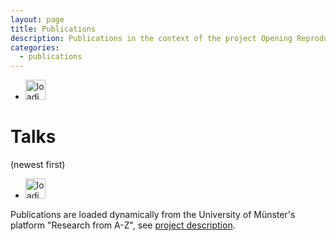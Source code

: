 ```yaml
---
layout: page
title: Publications
description: Publications in the context of the project Opening Reproducible Research (o2r)
categories:
  - publications
---
```


<script type="text/javascript" src="//cdnjs.cloudflare.com/ajax/libs/jquery/3.1.0/jquery.js"></script>
<script type="text/javascript" src="//cdnjs.cloudflare.com/ajax/libs/x2js/1.2.0/xml2json.min.js"></script>
<script type="text/javascript" src="//cdnjs.cloudflare.com/ajax/libs/mustache.js/2.2.1/mustache.js"></script>

<script src="//cdn.jsdelivr.net/jquery.webui-popover/2.1.15/jquery.webui-popover.min.js"></script>
<link rel="stylesheet" href="//cdn.jsdelivr.net/jquery.webui-popover/2.1.15/jquery.webui-popover.min.css">

<script id="templatePubl" type="x-tmpl-mustache">
{% raw %}
<li>
    <strong><a href="{{crisURL}}" title="CRIS entry of publication">{{title}}</a></strong>{{subtitle}}
    <i>{{ authors }}</i>
    <br>
    {{#hasJournalName}}{{journalName}}{{/hasJournalName}}<i class="editor"> {{publicationType}} {{editor}}</i><i class="editor"> {{series}} {{venue}} {{publicationYear}}</i>
    {{#hasISBN}}ISBN: {{isbn}};{{/hasISBN}}
    {{#hasDoi}}doi: <a href="{{doi}}">{{doi}}</a>;{{/hasDoi}}
    {{#hasURL}}<br><a href="{{url}}">{{url}}</a>{{/hasURL}}
</li>
{% endraw %}
</script>

<script id="templateTalk" type="x-tmpl-mustache">
{% raw %}
<li>
    <a href="#" class="show-pop" title="Abstract" data-placement="bottom" data-content="{{abstract}}"><strong>{{title}}</strong></a> by <i>{{speakers}}</i>
    <br>
    Presented at <a href="{{eventUrl}}" title="event URL">{{event}}</a> ({{organiser}}) on {{date}}, {{venue}}.
    <br>
    {{#hasDoi}}<a href="{{doi}}">{{doi}}</a>;{{/hasDoi}}
    {{#hasSlidesURL}}<a href="{{slidesUrl}}">Download slides</a>{{/hasSlidesURL}}
</li>
{% endraw %}
</script>

<script type="text/javascript">
var x2js = new X2JS();

$(document).ready(function(){
    // get publications
    $.ajax({
        type: "get",
        url: "https://o2r.uni-muenster.de/wwuproxy/forschungaz-rest/ws/public/infoobject/getrelated/Project/9520/PROJ_has_PUBL",
        dataType: "text",
        success: function(data) {
            var publicationsData = x2js.xml_str2json(data).infoObjects;

            var template = $('#templatePubl').html();
            Mustache.parse(template);

            var publications = [];

            $(publicationsData.infoObject).each(function(index, value) {
                if(value._type === "Publication" && value._statusVisible === "true") {
                    var crisId = value._id;
                    var attributes = value.attribute;

                    var title, venue, subtitle, journalName, pubYear, authors, pubType, seriesTitle, editor, isbn, doi, url, comments;

                    $(attributes).each(function(index, value) {
                        switch(value._name) {
                            case "Title":
                                title = value.data;
                                break;
                            case "Venue":
                                venue = value.data;
                                break;
                            case "Subtitle":
                                subtitle = value.data;
                                break;
                            case "Journal name":
                                journalName = value.data;
                                break;
                            case "Publication year":
                                pubYear = value.data;
                                break;
                            case "Authors":
                                authors = value.data;
                                break;
                            case "Publication type":
                                switch(value.data){
                                    case "212":
                                        pubType = "Book";
                                        break;
                                    case "569":
                                        pubType = "Book(editor)";
                                        break;
                                    case "394":
                                        pubType = "Book chapter";
                                        break;
                                    case "570":
                                        pubType = "Article(conference)";
                                        break;
                                    case "1567":
                                        pubType = "Abstract(poster)";
                                        break;
                                    case "210":
                                        pubType = "Article(journal)";
                                        break;
                                    case "1566":
                                        pubType = "Article";
                                        break;
                                    case "1568":
                                        pubType = "Encyclopedia entry";
                                        break;
                                    case "568":
                                        pubType = "Recension";
                                        break;
                                    case "1569":
                                        pubType = "Thesis";
                                        break;
                                    case "211":
                                        pubType = "Report";
                                        break;
                                    case "572":
                                        pubType = "Other";
                                        break;
                                    case "1644":
                                        pubType = "Media";
                                        break;
                                }
                                break;
                            case "Title of series":
                                seriesTitle = value.data;
                                break;
                            case "Editor":
                                editor = value.data;
                                break;
                            case "ISBN":
                                isbn = value.data;
                                break;
                            case "DOI":
                                doi = value.data;
                                break;
                            case "URL":
                                url = value.data;
                                break;
                            case "Comments":
                                comments = value.data;
                                break;
                        }
                    });


                    var view = {
                        crisId: crisId,
                        crisURL: "https://www.uni-muenster.de/forschungaz/publication/" + crisId + "?lang=en",
                        title: title,
                        authors: authors,
                        subtitle: function() {
                            if(subtitle.length != 0) return ": " + subtitle + ".";
                        },
                        publicationType: function() {
                            if(pubType.length != 0) return pubType + ".";
                        },
                        publicationYear: function() {
                            if(pubYear.length != 0) return pubYear + ".";
                        },
                        hasVenue: function() {
                            return venue.length != 0;
                        },
                        venue: venue,
                        journalName: function() {
                            if(journalName.length != 0) return journalName + ".";
                        },
                        editor: function(){
                            if(editor.length != 0 ) return editor + ".";
                        },
                        series: function(){
                           if(seriesTitle.length != 0) return seriesTitle + ".";
                        },
                        hasISBN: function() {
                            return isbn.length != 0;
                        },
                        isbn: isbn,
                        hasDoi: function() {
                            return doi.length != 0;
                        },
                        doi: doi,
                        hasURL: function() {
                            return url != 0;
                        },
                        url: url
                    };

                    publications.push(view);
                } // else not a publication
            });

            publications.sort(function(a,b){
                return b.crisId - a.crisId;
            });

            var list = $("#publicationlist");
            list.empty(); // clear the list to remove the loader

            publications.forEach(function(element, index, array) {
                var output = Mustache.render(template, element);
                list.append(output);
            });
        },
        error: function(xhr, status) {
            $("#publications").html("Error fetching publications: " + status);
        }
    });

    // get talks
    $.ajax({
        type: "get",
        url: "https://o2r.uni-muenster.de/wwuproxy/forschungaz-rest/ws/public/infoobject/getrelated/Project/9520/PROJ_has_TALK",
        dataType: "text",
        success: function(data) {
            var talksData = x2js.xml_str2json(data).infoObjects.infoObject;

            var template = $('#templateTalk').html();
            Mustache.parse(template);

            var talks = [];

            $(talksData).each(function(index, value) {
                if(value._type === "Talk" && value._statusVisible === "true") {
                    var crisId = value._id;
                    var attributes = value.attribute;

                    var title, date, event, venue, organiser, abstract, keywords, doi, slidesUrl, speakers, eventUrl, year;

                    $(attributes).each(function(index, value) {
                        switch(value._name) {
                            case "Title":
                                if(!title && value.data) {
                                    title = value.data;
                                }
                                break;
                            case "Date of talk":
                                date = value.data;
                                break;
                            case "Name of event":
                                event = value.data;
                                break;
                            case "Venue of event":
                                venue = value.data;
                                break;
                            case "Organiser of event":
                                organiser = value.data;
                                break;
                            case "Abstract":
                                if(!abstract && value.data) {
                                    abstract = value.data;
                                }
                                break;
                            case "Keywords":
                                keywords = value.data;
                                break;
                            case "DOI":
                                doi = value.data;
                                break;
                            case "URL of slides":
                                slidesUrl = value.data;
                                break;
                            case "Speakers":
                                speakers = value.data;
                                break;
                            case "URL of event":
                                eventUrl = value.data;
                                break;
                            case "Year of talk":
                                year = value.data;
                                break;
                        }
                    });

                    var view = {
                        title: title,
                        date: date,
                        event: event,
                        venue: venue,
                        organiser: organiser,
                        abstract: abstract,
                        keywords: keywords,
                        doi: doi,
                        hasDoi: function() {
                            return doi.length != 0;
                        },
                        slidesUrl: slidesUrl,
                        hasSlidesURL: function() {
                            return slidesUrl.length != 0;
                        },
                        speakers: speakers,
                        eventUrl: eventUrl,
                        year: year
                    };

                    talks.push(view);
                } // else not a talk
            });

            talks.sort(function(a,b){
                // Turn your strings into dates, and then subtract them
                // to get a value that is either negative, positive, or zero.
                return new Date(b.date) - new Date(a.date);
            });

            var list = $("#talklist");
            list.empty(); // clear the list to remove the loader

            talks.forEach(function(element, index, array) {
                var output = Mustache.render(template, element);
                list.append(output);
            });

            // active popovers on the links with popover content
            $('a.show-pop').filter(function() {
                return $(this).attr('data-content');
            }).webuiPopover({width: 600});
        },
        error: function(xhr, status) {
            $("#talks").html("Error fetching talks: " + status);
        }
    });
});
</script>

<div id="publications">
    <ul id="publicationlist">
        <li><img alt="loading image" class="center" src="{{site.baseurl}}public/images/loading.gif" width="32" /></li>
    </ul>
</div>

<h1>Talks</h1>
<p>(newest first)</p>

<div id="talks">
    <ul id="talklist">
        <li><img alt="loading image" class="center" src="{{site.baseurl}}public/images/loading.gif" width="32" /></li>
    </ul>
</div>

<div class="attribution">
    <p>Publications are loaded dynamically from the University of Münster's platform "Research from A-Z", see <a href="https://www.uni-muenster.de/forschungaz/project/9520?lang=en">project description</a>.</p>
</div>
